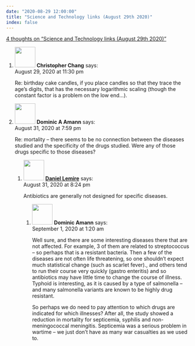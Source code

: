 ```yaml
---
date: "2020-08-29 12:00:00"
title: "Science and Technology links (August 29th 2020)"
index: false
---
```


[4 thoughts on &ldquo;Science and Technology links (August 29th 2020)&rdquo;](/lemire/blog/2020/08-29-science-and-technology-links-august-29th-2020)

<ol class="comment-list">
<li id="comment-550928" class="comment even thread-even depth-1">
<div class="comment-author vcard">
<img alt src="https://secure.gravatar.com/avatar/2fb1d0febf487a1d0b6ece2ff02affaa?s=56&#038;d=mm&#038;r=g" srcset="https://secure.gravatar.com/avatar/2fb1d0febf487a1d0b6ece2ff02affaa?s=112&#038;d=mm&#038;r=g 2x" class="avatar avatar-56 photo" height="56" width="56" decoding="async" /> <b class="fn">Christopher Chang</b> <span class="says">says:</span> </div>
<div class="comment-metadata"><time datetime="2020-08-29T23:30:38+00:00">August 29, 2020 at 11:30 pm</time></a> </div>
<div class="comment-content">
<p>Re: birthday cake candles, if you place candles so that they trace the age&rsquo;s digits, that has the necessary logarithmic scaling (though the constant factor is a problem on the low end&#8230;).</p>
</div>
</li>
<li id="comment-551170" class="comment odd alt thread-odd thread-alt depth-1 parent">
<div class="comment-author vcard">
<img alt src="https://secure.gravatar.com/avatar/1b5f40ec7c1e07935001188ea498d188?s=56&#038;d=mm&#038;r=g" srcset="https://secure.gravatar.com/avatar/1b5f40ec7c1e07935001188ea498d188?s=112&#038;d=mm&#038;r=g 2x" class="avatar avatar-56 photo" height="56" width="56" decoding="async" /> <b class="fn">Dominic A Amann</b> <span class="says">says:</span> </div>
<div class="comment-metadata"><time datetime="2020-08-31T19:59:14+00:00">August 31, 2020 at 7:59 pm</time></a> </div>
<div class="comment-content">
<p>Re: mortality &#8211; there seems to be no connection between the diseases studied and the specificity of the drugs studied. Were any of those drugs specific to those diseases?</p>
</div>
<ol class="children">
<li id="comment-551171" class="comment byuser comment-author-lemire bypostauthor even depth-2 parent">
<div class="comment-author vcard">
<img alt src="https://secure.gravatar.com/avatar/2ca999bef9535950f5b84281a4dab006?s=56&#038;d=mm&#038;r=g" srcset="https://secure.gravatar.com/avatar/2ca999bef9535950f5b84281a4dab006?s=112&#038;d=mm&#038;r=g 2x" class="avatar avatar-56 photo" height="56" width="56" loading="lazy" decoding="async" /> <b class="fn"><a href="https://lemire.me/en/" class="url" rel="ugc">Daniel Lemire</a></b> <span class="says">says:</span> </div>
<div class="comment-metadata"><time datetime="2020-08-31T20:24:55+00:00">August 31, 2020 at 8:24 pm</time></a> </div>
<div class="comment-content">
<p>Antibiotics are generally not designed for specific diseases.</p>
</div>
<ol class="children">
<li id="comment-551184" class="comment odd alt depth-3">
<div class="comment-author vcard">
<img alt src="https://secure.gravatar.com/avatar/1b5f40ec7c1e07935001188ea498d188?s=56&#038;d=mm&#038;r=g" srcset="https://secure.gravatar.com/avatar/1b5f40ec7c1e07935001188ea498d188?s=112&#038;d=mm&#038;r=g 2x" class="avatar avatar-56 photo" height="56" width="56" loading="lazy" decoding="async" /> <b class="fn">Dominic Amann</b> <span class="says">says:</span> </div>
<div class="comment-metadata"><time datetime="2020-09-01T01:20:10+00:00">September 1, 2020 at 1:20 am</time></a> </div>
<div class="comment-content">
<p>Well sure, and there are some interesting diseases there that are not affected. For example, 3 of them are related to streptococcus &#8211; so perhaps that is a resistant bacteria. Then a few of the diseases are not often life threatening, so one shouldn&rsquo;t expect much statistical change (such as scarlet fever)., and others tend to run their course very quickly (gastro enteritis) and so antibiotics may have little time to change the course of illness. Typhoid is interesting, as it is caused by a type of salmonella &#8211; and many salmonella variants are known to be highly drug resistant.</p>
<p>So perhaps we do need to pay attention to which drugs are indicated for which illnesses? After all, the study showed a reduction in mortality for septicemia, syphilis and non-meningococcal meningitis. Septicemia was a serious problem in wartime &#8211; we just don&rsquo;t have as many war casualties as we used to.</p>
</div>
</li>
</ol>
</li>
</ol>
</li>
</ol>
